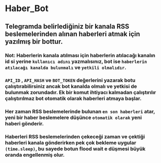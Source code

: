 # Haber_Bot
## Telegramda belirlediğiniz bir kanala RSS beslemelerinden alınan haberleri atmak için yazılmış bir bottur.
### Not: Haberlerin kanala atılması için haberlerin atılacağı kanalın id si yerine ```kullanıcı adını``` yazmalısınız, bot ise ```haberlerin atılacağı kanalda bulunmalı``` ve ```yetkili olmalıdır```.
### ```API_ID``` , ```API_HASH``` ve ```BOT_TOKEN``` değerlerini yazarak botu çalıştırabilirsiniz ancak bot kanalda olmalı ve yetkisi de bulunmak zorundadır. Ek bir komut ihtiyacı kalmadan çalıştırılır çalıştırılmaz bot otomatik olarak haberleri atmaya başlar.
### Her zaman RSS beslemelerinde bulunan ```en son haberleri``` atar, yeni bir haber beslemelere düşünce ```otomatik olarak``` yeni haberi gönderir.
### Haberleri RSS beslemelerinden çekeceği zaman ve çektiği haberleri kanala gönderirken pek çok bekleme uygular ```(time.sleep)```, bu sayede botun flood wait e düşmesi büyük oranda engellenmiş olur.
